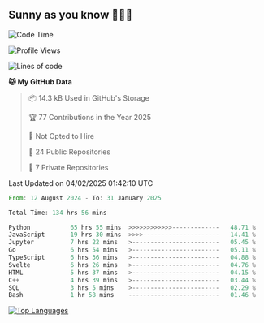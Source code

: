 ## Sunny as you know 🫨🫨👋

<!--START_SECTION:waka-->
![Code Time](http://img.shields.io/badge/Code%20Time-154%20hrs%2055%20mins-blue)

![Profile Views](http://img.shields.io/badge/Profile%20Views-6-blue)

![Lines of code](https://img.shields.io/badge/From%20Hello%20World%20I%27ve%20Written-242.2%20thousand%20lines%20of%20code-blue)

**🐱 My GitHub Data** 

> 📦 14.3 kB Used in GitHub's Storage 
 > 
> 🏆 77 Contributions in the Year 2025
 > 
> 🚫 Not Opted to Hire
 > 
> 📜 24 Public Repositories 
 > 
> 🔑 7 Private Repositories 
 > 

 Last Updated on 04/02/2025 01:42:10 UTC
<!--END_SECTION:waka-->

<!--START_SECTION:code-->

```rust
From: 12 August 2024 - To: 31 January 2025

Total Time: 134 hrs 56 mins

Python           65 hrs 55 mins  >>>>>>>>>>>>-------------   48.71 %
JavaScript       19 hrs 30 mins  >>>>---------------------   14.41 %
Jupyter          7 hrs 22 mins   >------------------------   05.45 %
Go               6 hrs 54 mins   >------------------------   05.11 %
TypeScript       6 hrs 36 mins   >------------------------   04.88 %
Svelte           6 hrs 26 mins   >------------------------   04.76 %
HTML             5 hrs 37 mins   >------------------------   04.15 %
C++              4 hrs 39 mins   >------------------------   03.44 %
SQL              3 hrs 5 mins    >------------------------   02.29 %
Bash             1 hr 58 mins    -------------------------   01.46 %
```

<!--END_SECTION:code-->


<a href="https://github.com/Ex0TiiC24" align="left"><img src="https://github-readme-stats.vercel.app/api/top-langs/?username=Ex0TiiC24&langs_count=10&title_color=0891b2&text_color=ffffff&icon_color=0891b2&bg_color=1c1917&hide_border=true&locale=en&custom_title=Top%20%Languages" alt="Top Languages" /></a>

